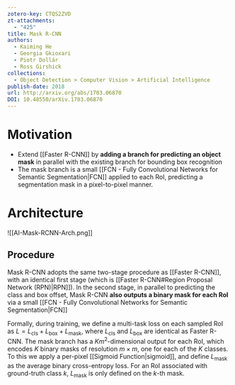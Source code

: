 ```yaml
---
zotero-key: CTQS2ZVD
zt-attachments:
  - "425"
title: Mask R-CNN
authors:
  - Kaiming He
  - Georgia Gkioxari
  - Piotr Dollár
  - Ross Girshick
collections:
  - Object Detection > Computer Vision > Artificial Intelligence
publish-date: 2018
url: http://arxiv.org/abs/1703.06870
DOI: 10.48550/arXiv.1703.06870
---
```

# Motivation
- Extend [[Faster R-CNN]] by **adding a branch for predicting an object mask** in parallel with the existing branch for bounding box recognition
- The mask branch is a small [[FCN - Fully Convolutional Networks for Semantic Segmentation|FCN]] applied to each RoI, predicting a segmentation mask in a pixel-to-pixel manner.
# Architecture
![[AI-Mask-RCNN-Arch.png]]
## Procedure
Mask R-CNN adopts the same two-stage procedure as [[Faster R-CNN]], with an identical first stage (which is [[Faster R-CNN#Region Proposal Network (RPN)|RPN]]). In the second stage, in parallel to predicting the class and box offset, Mask R-CNN **also outputs a binary mask for each RoI** via a small [[FCN - Fully Convolutional Networks for Semantic Segmentation|FCN]]

Formally, during training, we define a multi-task loss on each sampled RoI as $L = L_\text{cls} + L_\text{box} + L_\text{mask}$, where $L_\text{cls}$ and $L_\text{box}$ are identical as Faster R-CNN. The mask branch has a $Km^{2}$-dimensional output for each RoI, which encodes $K$ binary masks of resolution $m \times m$, one for each of the $K$ classes. To this we apply a per-pixel [[Sigmoid Function|sigmoid]], and define $L_\text{mask}$ as the average binary cross-entropy loss. For an RoI associated with ground-truth class $k$, $L_\text{mask}$ is only defined on the $k$-th mask.




